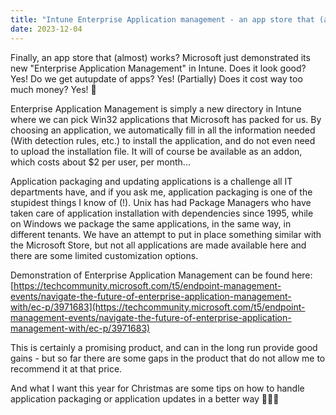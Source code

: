 ```yaml
---
title: "Intune Enterprise Application management - an app store that (almost) works?"
date: 2023-12-04
---
```


Finally, an app store that (almost) works?
Microsoft just demonstrated its new "Enterprise Application Management" in Intune. Does it look good? Yes! Do we get autupdate of apps? Yes! (Partially) Does it cost way too much money? Yes! 🤑 

Enterprise Application Management is simply a new directory in Intune where we can pick Win32 applications that Microsoft has packed for us. By choosing an application, we automatically fill in all the information needed (With detection rules, etc.) to install the application, and do not even need to upload the installation file. It will of course be available as an addon, which costs about $2 per user, per month...

Application packaging and updating applications is a challenge all IT departments have, and if you ask me, application packaging is one of the stupidest things I know of (!). Unix has had Package Managers who have taken care of application installation with dependencies since 1995, while on Windows we package the same applications, in the same way, in different tenants. We have an attempt to put in place something similar with the Microsoft Store, but not all applications are made available here and there are some limited customization options.

Demonstration of Enterprise Application Management can be found here: [https://techcommunity.microsoft.com/t5/endpoint-management-events/navigate-the-future-of-enterprise-application-management-with/ec-p/3971683](https://techcommunity.microsoft.com/t5/endpoint-management-events/navigate-the-future-of-enterprise-application-management-with/ec-p/3971683)

This is certainly a promising product, and can in the long run provide good gains - but so far there are some gaps in the product that do not allow me to recommend it at that price.

And what I want this year for Christmas are some tips on how to handle application packaging or application updates in a better way 🎅🎁🎄
